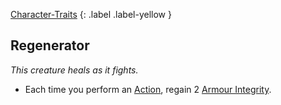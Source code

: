 [Character-Traits](Game/Core/Character-Traits)
{: .label .label-yellow }
## Regenerator
*This creature heals as it fights.*

* Each time you perform an [Action](Game/Core/Terminology#Action), regain 2 [Armour Integrity](Game/Core/Armour#Armour%20Integrity).